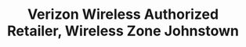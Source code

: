 ---
title: "Verizon Wireless Authorized Retailer, Wireless Zone Johnstown"
url: /johnstown/verizon-wireless-authorized-retailer-wireless-zone-johnstown/
shop: Handy
---